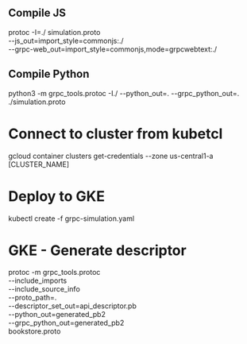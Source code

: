## Compile JS

protoc -I=./ simulation.proto \
--js_out=import_style=commonjs:./ \
--grpc-web_out=import_style=commonjs,mode=grpcwebtext:./

## Compile Python

python3 -m grpc_tools.protoc -I./ --python_out=. --grpc_python_out=. ./simulation.proto

# Connect to cluster from kubetcl

gcloud container clusters get-credentials --zone us-central1-a [CLUSTER_NAME]

# Deploy to GKE

kubectl create -f grpc-simulation.yaml

# GKE - Generate descriptor

protoc -m grpc_tools.protoc \
 --include_imports \
 --include_source_info \
 --proto_path=. \
 --descriptor_set_out=api_descriptor.pb \
 --python_out=generated_pb2 \
 --grpc_python_out=generated_pb2 \
 bookstore.proto
